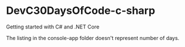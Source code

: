 # DevC30DaysOfCode-c-sharp
Getting started with C# and .NET Core

The listing in the console-app folder doesn't represent number of days.
